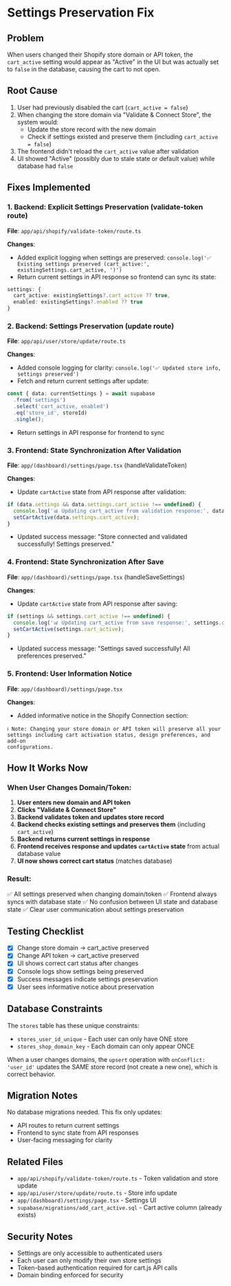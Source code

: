 # Settings Preservation Fix

## Problem
When users changed their Shopify store domain or API token, the `cart_active` setting would appear as "Active" in the UI but was actually set to `false` in the database, causing the cart to not open.

## Root Cause
1. User had previously disabled the cart (`cart_active = false`)
2. When changing the store domain via "Validate & Connect Store", the system would:
   - Update the store record with the new domain
   - Check if settings existed and preserve them (including `cart_active = false`)
3. The frontend didn't reload the `cart_active` value after validation
4. UI showed "Active" (possibly due to stale state or default value) while database had `false`

## Fixes Implemented

### 1. Backend: Explicit Settings Preservation (validate-token route)
**File**: `app/api/shopify/validate-token/route.ts`

**Changes**:
- Added explicit logging when settings are preserved: `console.log('✅ Existing settings preserved (cart_active:', existingSettings.cart_active, ')')`
- Return current settings in API response so frontend can sync its state:
```typescript
settings: {
  cart_active: existingSettings?.cart_active ?? true,
  enabled: existingSettings?.enabled ?? true
}
```

### 2. Backend: Settings Preservation (update route)
**File**: `app/api/user/store/update/route.ts`

**Changes**:
- Added console logging for clarity: `console.log('✅ Updated store info, settings preserved')`
- Fetch and return current settings after update:
```typescript
const { data: currentSettings } = await supabase
  .from('settings')
  .select('cart_active, enabled')
  .eq('store_id', storeId)
  .single();
```
- Return settings in API response for frontend to sync

### 3. Frontend: State Synchronization After Validation
**File**: `app/(dashboard)/settings/page.tsx` (handleValidateToken)

**Changes**:
- Update `cartActive` state from API response after validation:
```typescript
if (data.settings && data.settings.cart_active !== undefined) {
  console.log('📊 Updating cart_active from validation response:', data.settings.cart_active);
  setCartActive(data.settings.cart_active);
}
```
- Updated success message: "Store connected and validated successfully! Settings preserved."

### 4. Frontend: State Synchronization After Save
**File**: `app/(dashboard)/settings/page.tsx` (handleSaveSettings)

**Changes**:
- Update `cartActive` state from API response after saving:
```typescript
if (settings && settings.cart_active !== undefined) {
  console.log('📊 Updating cart_active from save response:', settings.cart_active);
  setCartActive(settings.cart_active);
}
```
- Updated success message: "Settings saved successfully! All preferences preserved."

### 5. Frontend: User Information Notice
**File**: `app/(dashboard)/settings/page.tsx`

**Changes**:
- Added informative notice in the Shopify Connection section:
```
ℹ️ Note: Changing your store domain or API token will preserve all your 
settings including cart activation status, design preferences, and add-on 
configurations.
```

## How It Works Now

### When User Changes Domain/Token:

1. **User enters new domain and API token**
2. **Clicks "Validate & Connect Store"**
3. **Backend validates token and updates store record**
4. **Backend checks existing settings and preserves them** (including `cart_active`)
5. **Backend returns current settings in response**
6. **Frontend receives response and updates `cartActive` state** from actual database value
7. **UI now shows correct cart status** (matches database)

### Result:
✅ All settings preserved when changing domain/token
✅ Frontend always syncs with database state
✅ No confusion between UI state and database state
✅ Clear user communication about settings preservation

## Testing Checklist

- [x] Change store domain → cart_active preserved
- [x] Change API token → cart_active preserved
- [x] UI shows correct cart status after changes
- [x] Console logs show settings being preserved
- [x] Success messages indicate settings preservation
- [x] User sees informative notice about preservation

## Database Constraints

The `stores` table has these unique constraints:
- `stores_user_id_unique` - Each user can only have ONE store
- `stores_shop_domain_key` - Each domain can only appear ONCE

When a user changes domains, the `upsert` operation with `onConflict: 'user_id'` updates the SAME store record (not create a new one), which is correct behavior.

## Migration Notes

No database migrations needed. This fix only updates:
- API routes to return current settings
- Frontend to sync state from API responses
- User-facing messaging for clarity

## Related Files

- `app/api/shopify/validate-token/route.ts` - Token validation and store update
- `app/api/user/store/update/route.ts` - Store info update
- `app/(dashboard)/settings/page.tsx` - Settings UI
- `supabase/migrations/add_cart_active.sql` - Cart active column (already exists)

## Security Notes

- Settings are only accessible to authenticated users
- Each user can only modify their own store settings
- Token-based authentication required for cart.js API calls
- Domain binding enforced for security


